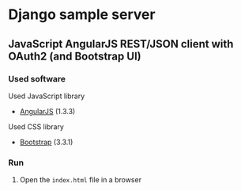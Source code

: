 # Django sample server

## JavaScript AngularJS REST/JSON client with OAuth2 (and Bootstrap UI)

### Used software

Used JavaScript library

* [AngularJS](http://angularjs.org) (1.3.3)

Used CSS library

* [Bootstrap](http://getbootstrap.com/) (3.3.1)

### Run

1. Open the `index.html` file in a browser